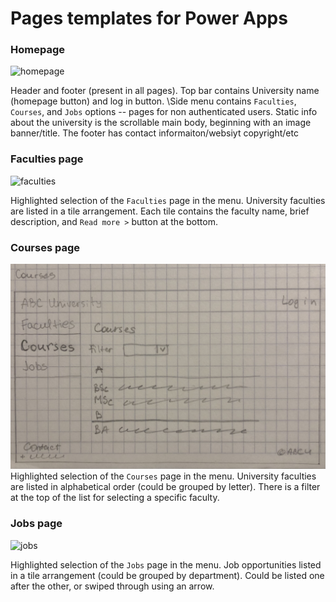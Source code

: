 # Pages templates for Power Apps

### Homepage
![homepage](images/homepage.png)

Header and footer (present in all pages). Top bar contains University name (homepage button) and log in button. 
\Side menu contains ```Faculties```, ```Courses```, and ```Jobs``` options -- pages for non authenticated users. 
Static info about the university is the scrollable main body, beginning with an image banner/title.
The footer has contact informaiton/websiyt copyright/etc

### Faculties page
![faculties](images/faculties.png)

Highlighted selection of the ```Faculties``` page in the menu. University faculties are listed in a tile arrangement. 
Each tile contains the faculty name, brief description, and ```Read more >``` button at the bottom.

### Courses page
![courses](images/courses.png)
Highlighted selection of the ```Courses``` page in the menu. University faculties are listed in alphabetical order (could be grouped by letter).
There is a filter at the top of the list for selecting a specific faculty.

### Jobs page
![jobs](images/jobs.png)

Highlighted selection of the ```Jobs``` page in the menu. Job opportunities listed in a tile arrangement (could be grouped by department). 
Could be listed one after the other, or swiped through using an arrow.
